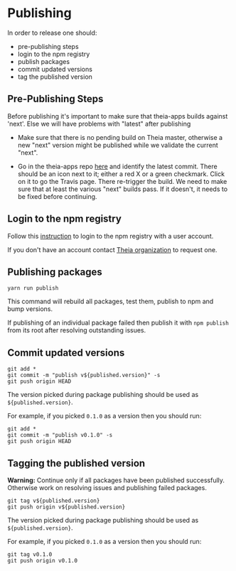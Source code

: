 # Publishing

In order to release one should:

- pre-publishing steps
- login to the npm registry
- publish packages
- commit updated versions
- tag the published version

## Pre-Publishing Steps
Before publishing it's important to make sure that theia-apps builds against 'next'. Else we will have problems with "latest" after publishing

- Make sure that there is no pending build on Theia master, otherwise a new "next" version might be published while we validate the current "next".

- Go in the theia-apps repo [here](https://github.com/theia-ide/theia-apps/commits/master) and identify the latest commit. There should be an icon next to it; either a red X or a green checkmark. Click on it to go the Travis page. There re-trigger the build. We need to make sure that at least the various "next" builds pass. If it doesn't, it needs to be fixed before continuing.

## Login to the npm registry

Follow this [instruction](https://docs.npmjs.com/cli/adduser) to login to the npm registry with a user account.

If you don't have an account contact [Theia organization](https://www.npmjs.com/~theia) to request one.

## Publishing packages

    yarn run publish

This command will rebuild all packages, test them, publish to npm and bump versions.

If publishing of an individual package failed then publish it with `npm publish` from its root after resolving outstanding issues.

## Commit updated versions

    git add *
    git commit -m "publish v${published.version}" -s
    git push origin HEAD

The version picked during package publishing should be used as `${published.version}`.

For example, if you picked `0.1.0` as a version then you should run:

    git add *
    git commit -m "publish v0.1.0" -s
    git push origin HEAD

## Tagging the published version

**Warning:** Continue only if all packages have been published successfully. Otherwise work on resolving issues and publishing failed packages.

    git tag v${published.version}
    git push origin v${published.version}

The version picked during package publishing should be used as `${published.version}`.

For example, if you picked `0.1.0` as a version then you should run:

    git tag v0.1.0
    git push origin v0.1.0
